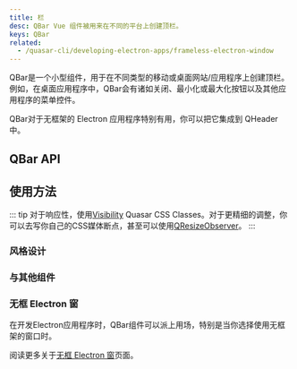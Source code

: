 ```yaml
---
title: 栏
desc: QBar Vue 组件被用来在不同的平台上创建顶栏。
keys: QBar
related:
  - /quasar-cli/developing-electron-apps/frameless-electron-window
---
```


QBar是一个小型组件，用于在不同类型的移动或桌面网站/应用程序上创建顶栏。例如，在桌面应用程序中，QBar会有诸如关闭、最小化或最大化按钮以及其他应用程序的菜单控件。

QBar对于无框架的 Electron 应用程序特别有用，你可以把它集成到 QHeader 中。

## QBar API

<doc-api file="QBar" />

## 使用方法

::: tip
对于响应性，使用[Visibility](/style/visibility#Window-Width-Related) Quasar CSS Classes。对于更精细的调整，你可以去写你自己的CSS媒体断点，甚至可以使用[QResizeObserver](/vue-components/resize-observer)。
:::

### 风格设计

<doc-example title="MacOS风格" file="QBar/MacOS" no-edit />

<doc-example title="Windows风格" file="QBar/Windows" />

<doc-example title="iOS风格" file="QBar/iOS" no-edit />

<doc-example title="安卓风格" file="QBar/Android" />

### 与其他组件

<doc-example title="QMenu" file="QBar/Menu" />

<doc-example title="QDialog" file="QBar/Dialog" />

<doc-example title="带有QToolbar的QHeader" file="QBar/Header" />

### 无框 Electron 窗
在开发Electron应用程序时，QBar组件可以派上用场，特别是当你选择使用无框架的窗口时。

阅读更多关于[无框 Electron 窗](/quasar-cli/developing-electron-apps/frameless-electron-window)页面。
